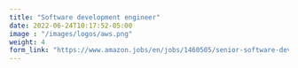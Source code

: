 ```yaml
---
title: "Software development engineer"
date: 2022-06-24T10:17:52-05:00
image : "/images/logos/aws.png"
weight: 4
form_link: "https://www.amazon.jobs/en/jobs/1460505/senior-software-development-engineer-apache-flink-engineer"
---
```

